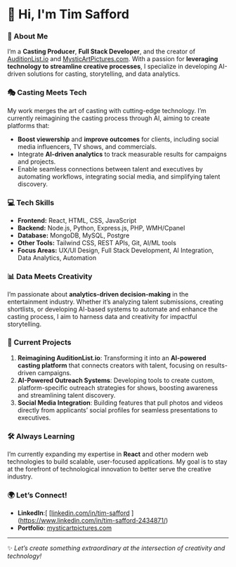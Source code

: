 # 👋 Hi, I'm Tim Safford

### 🚀 About Me
I’m a **Casting Producer**, **Full Stack Developer**, and the creator of [AuditionList.io](https://auditionlist.io) and [MysticArtPictures.com](https://mysticartpictures.com). With a passion for **leveraging technology to streamline creative processes**, I specialize in developing AI-driven solutions for casting, storytelling, and data analytics.

### 🎭 Casting Meets Tech
My work merges the art of casting with cutting-edge technology. I’m currently reimagining the casting process through AI, aiming to create platforms that:
- **Boost viewership** and **improve outcomes** for clients, including social media influencers, TV shows, and commercials.
- Integrate **AI-driven analytics** to track measurable results for campaigns and projects.
- Enable seamless connections between talent and executives by automating workflows, integrating social media, and simplifying talent discovery.

### 💻 Tech Skills
- **Frontend:** React, HTML, CSS, JavaScript
- **Backend:** Node.js, Python, Express.js, PHP, WMH/Cpanel
- **Database:** MongoDB, MySQL, Postgre
- **Other Tools:** Tailwind CSS, REST APIs, Git, AI/ML tools
- **Focus Areas:** UX/UI Design, Full Stack Development, AI Integration, Data Analytics, Automation

### 📊 Data Meets Creativity
I’m passionate about **analytics-driven decision-making** in the entertainment industry. Whether it’s analyzing talent submissions, creating shortlists, or developing AI-based systems to automate and enhance the casting process, I aim to harness data and creativity for impactful storytelling.

### 🌟 Current Projects
1. **Reimagining AuditionList.io**: Transforming it into an **AI-powered casting platform** that connects creators with talent, focusing on results-driven campaigns.
2. **AI-Powered Outreach Systems**: Developing tools to create custom, platform-specific outreach strategies for shows, boosting awareness and streamlining talent discovery.
3. **Social Media Integration**: Building features that pull photos and videos directly from applicants’ social profiles for seamless presentations to executives.

### 🛠️ Always Learning
I’m currently expanding my expertise in **React** and other modern web technologies to build scalable, user-focused applications. My goal is to stay at the forefront of technological innovation to better serve the creative industry.

### 🌍 Let’s Connect!
- **LinkedIn**:[ [[linkedin.com/in/tim-safford](https://linkedin.com/in/tim-safford](https://www.linkedin.com/in/tim-safford-2434871/))   ](https://www.linkedin.com/in/tim-safford-2434871/)
- **Portfolio**: [mysticartpictures.com](https://mysticartpictures.com)

---

✨ *Let’s create something extraordinary at the intersection of creativity and technology!*
